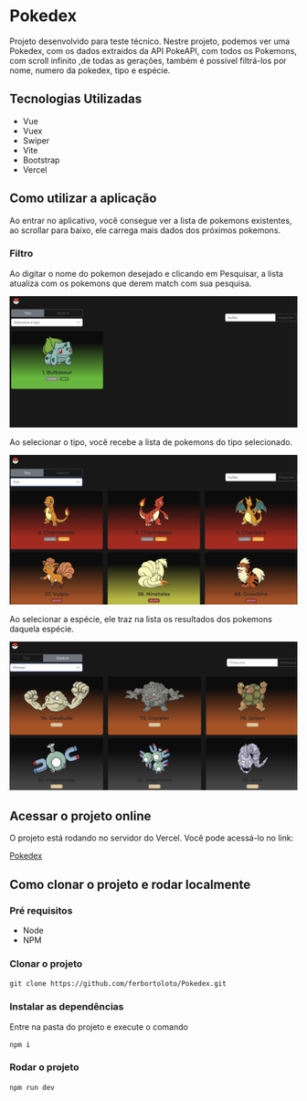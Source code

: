 
# Pokedex

Projeto desenvolvido para teste técnico. Nestre projeto, podemos ver uma Pokedex, com os dados extraidos da API PokeAPI, com todos os Pokemons, com scroll infinito ,de todas as gerações, também é possível filtrá-los por nome, numero da pokedex, tipo e espécie.

## Tecnologias Utilizadas

* Vue 
* Vuex
* Swiper
* Vite 
* Bootstrap
* Vercel

## Como utilizar a aplicação

Ao entrar no aplicativo, você consegue ver a lista de pokemons existentes, ao scrollar para baixo, ele carrega mais dados dos próximos pokemons.


### Filtro

Ao digitar o nome do pokemon desejado e clicando em Pesquisar, a lista atualiza com os pokemons que derem match com sua pesquisa.

![image](./readme/images/filtro-nome.png)

Ao selecionar o tipo, você recebe a lista de pokemons do tipo selecionado.

![image](./readme/images/filtro-tipo.png)

Ao selecionar a espécie, ele traz na lista os resultados dos pokemons daquela espécie.

![image](./readme/images/filtro-especie.png)

## Acessar o projeto online

O projeto está rodando no servidor do Vercel. Você pode acessá-lo no link: 

[Pokedex](https://pokedex-nine-kohl.vercel.app/)

## Como clonar o projeto e rodar localmente

### Pré requisitos

* Node
* NPM

### Clonar o projeto

```
git clone https://github.com/ferbortoloto/Pokedex.git
```

### Instalar as dependências

Entre na pasta do projeto e execute o comando

```
npm i
```

### Rodar o projeto

```
npm run dev
```
